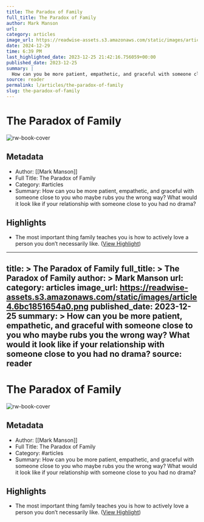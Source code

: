```yaml
---
title: The Paradox of Family
full_title: The Paradox of Family
author: Mark Manson
url: 
category: articles
image_url: https://readwise-assets.s3.amazonaws.com/static/images/article4.6bc1851654a0.png
date: 2024-12-29
time: 6:39 PM
last_highlighted_date: 2023-12-25 21:42:16.756059+00:00
published_date: 2023-12-25
summary: |
  How can you be more patient, empathetic, and graceful with someone close to you who maybe rubs you the wrong way? What would it look like if your relationship with someone close to you had no drama?
source: reader
permalink: l/articles/the-paradox-of-family
slug: the-paradox-of-family
---
```

# The Paradox of Family

![rw-book-cover](https://readwise-assets.s3.amazonaws.com/static/images/article4.6bc1851654a0.png)

## Metadata
- Author: [[Mark Manson]]
- Full Title: The Paradox of Family
- Category: #articles
- Summary: How can you be more patient, empathetic, and graceful with someone close to you who maybe rubs you the wrong way? What would it look like if your relationship with someone close to you had no drama?

## Highlights
- The most important thing family teaches you is how to actively love a person you don’t necessarily like. ([View Highlight](https://read.readwise.io/read/01hjhevd53rem9kwgcjv231y1m))


---
title: >
  The Paradox of Family
full_title: >
  The Paradox of Family
author: >
  Mark Manson
url: 
category: articles
image_url: https://readwise-assets.s3.amazonaws.com/static/images/article4.6bc1851654a0.png
published_date: 2023-12-25
summary: >
  How can you be more patient, empathetic, and graceful with someone close to you who maybe rubs you the wrong way? What would it look like if your relationship with someone close to you had no drama?
source: reader
---
# The Paradox of Family

![rw-book-cover](https://readwise-assets.s3.amazonaws.com/static/images/article4.6bc1851654a0.png)

## Metadata
- Author: [[Mark Manson]]
- Full Title: The Paradox of Family
- Category: #articles
- Summary: How can you be more patient, empathetic, and graceful with someone close to you who maybe rubs you the wrong way? What would it look like if your relationship with someone close to you had no drama?

## Highlights
- The most important thing family teaches you is how to actively love a person you don’t necessarily like. ([View Highlight](https://read.readwise.io/read/01hjhevd53rem9kwgcjv231y1m))


